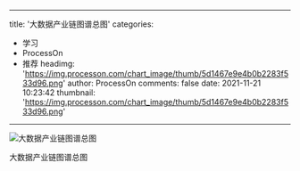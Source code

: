 
---
title: '大数据产业链图谱总图'
categories: 
 - 学习
 - ProcessOn
 - 推荐
headimg: 'https://img.processon.com/chart_image/thumb/5d1467e9e4b0b2283f533d96.png'
author: ProcessOn
comments: false
date: 2021-11-21 10:23:42
thumbnail: 'https://img.processon.com/chart_image/thumb/5d1467e9e4b0b2283f533d96.png'
---

<div>   
<img class="thumb" alt="大数据产业链图谱总图" src="https://img.processon.com/chart_image/thumb/5d1467e9e4b0b2283f533d96.png" referrerpolicy="no-referrer">
<p>大数据产业链图谱总图</p>  
</div>
            